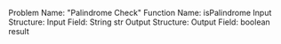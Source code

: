 Problem Name: "Palindrome Check"
Function Name: isPalindrome
Input Structure:
Input Field: String str
Output Structure:
Output Field: boolean result
